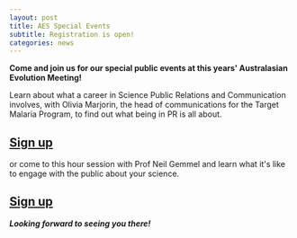 ```yaml
---
layout: post
title: AES Special Events
subtitle: Registration is open!
categories: news
---
```


**Come and join us for our special public events at this years' Australasian Evolution Meeting!**   

Learn about what a career in Science Public Relations and Communication involves, with
Olivia Marjorin, the head of communications for the Target Malaria Program, to find out what being in PR is all about. 

## [Sign up](https://www.eventbrite.com.au/e/career-in-science-public-relations-tickets-78312736503)


or come to this hour session with Prof Neil Gemmel and learn what it's like to engage with the public about your science.

## [Sign up](https://www.eventbrite.com.au/e/media-coverage-in-science-with-prof-neil-gemmell-tickets-78313406507)

***Looking forward to seeing you there!***
